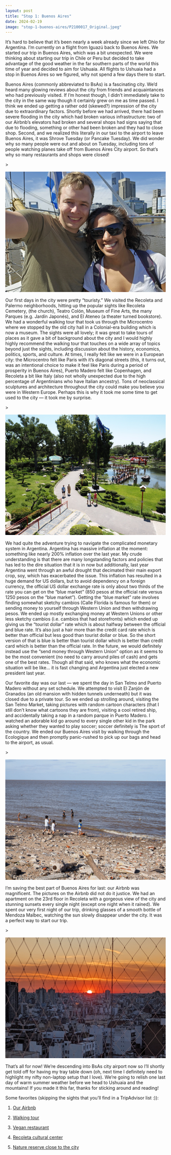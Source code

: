 ```yaml
---
layout: post
title: "Stop 1: Buenos Aires"
date: 2024-02-19
image: "stop-1-buenos-aires/P2100017_Original.jpeg"
---
```


It’s hard to believe that it’s been nearly a week already since we left Ohio for Argentina. I’m currently on a flight from Iguazú back to Buenos Aires. We started our trip in Buenos Aires, which was a bit unexpected. We were thinking about starting our trip in Chile or Peru but decided to take advantage of the good weather in the far southern parts of the world this time of year and decided to aim for Ushuaia. All flights to Ushuaia had a stop in Buenos Aires so we figured, why not spend a few days there to start.

Buenos Aires (commonly abbreviated to BsAs) is a fascinating city. We’d heard many glowing reviews about the city from friends and acquaintances who had previously visited. If I’m honest though, I didn’t immediately take to the city in the same way though it certainly grew on me as time passed. I think we ended up getting a rather odd (skewed?) impression of the city due to extraordinary factors. Shortly before we had arrived, there had been severe flooding in the city which had broken various infrastructure: two of our Airbnb’s elevators had broken and several shops had signs saying that due to flooding, something or other had been broken and they had to close shop. Second, and we realized this literally in our taxi to the airport to leave Buenos Aires, it was Shrove Tuesday (or Pancake Tuesday). We did wonder why so many people were out and about on Tuesday, including tons of people watching planes take off from Buenos Aires City airport. So that’s why so many restaurants and shops were closed!

\>

![](assets/img/stop-1-buenos-aires/20240213_152439_Original.jpg)

Our first days in the city were pretty “touristy.” We visited the Recoleta and Palermo neighborhoods, hitting up the popular sights like Recoleta Cemetery, (the church), Teatro Colón, Museum of Fine Arts, the many Parques (e.g. Jardín Japonés), and El Ateneo (a theater turned bookstore). We had a wonderful walking tour that took us through the Microcentro where we stopped by the old city hall in a Colonial-era building which is now a museum. The sights were all lovely; it was great to take tours of places as it gave a bit of background about the city and I would highly highly recommend the walking tour that touches on a wide array of topics beyond just the sights, including discussion about the history, economics, politics, sports, and culture. At times, I really felt like we were in a European city: the Microcentro felt like Paris with it’s diagonal streets (this, it turns out, was an intentional choice to make it feel like Paris during a period of prosperity in Buenos Aires), Puerto Madero felt like Copenhagen, and Recoleta a bit like Italy (also not wholly unexpected due to the high percentage of Argentinians who have Italian ancestry). Tons of neoclassical sculptures and architecture throughout the city could make you believe you were in Western Europe. Perhaps this is why it took me some time to get used to the city — it took me by surprise.

\>

![](assets/img/stop-1-buenos-aires/P2110016_Original.jpg)

We had quite the adventure trying to navigate the complicated monetary system in Argentina. Argentina has massive inflation at the moment: something like nearly 200% inflation over the last year. My crude understanding is that there are many longstanding factors and policies that has led to the dire situation that it is in now but additionally, last year Argentina went through an awful drought that decimated their main export crop, soy, which has exacerbated the issue. This inflation has resulted in a huge demand for US dollars, but to avoid dependency on a foreign currency, the official US dollar exchange rate is only about two thirds of the rate you can get on the “blue market” (850 pesos at the official rate versus 1250 pesos on the “blue market”). Getting the “blue market” rate involves finding somewhat sketchy cambios (Calle Florida is famous for them) or sending money to yourself through Western Union and then withdrawing pesos. We ended up mostly exchanging money at Western Unions or other less sketchy cambios (i.e. cambios that had storefronts) which ended up giving us the “tourist dollar” rate which is about halfway between the official and blue rate. It’s also just a hair more than the credit card rate which is better than official but less good than tourist dollar or blue. So the short version of that is blue is better than tourist dollar which is better than credit card which is better than the official rate. In the future, we would definitely instead use the “send money through Western Union” option as it seems to be the most convenient (no need to carry around piles of cash) and gets one of the best rates. Though all that said, who knows what the economic situation will be like… it is fast changing and Argentina just elected a new president last year.

Our favorite day was our last — we spent the day in San Telmo and Puerto Madero without any set schedule. We attempted to visit El Zanjón de Granados (an old mansion with hidden tunnels underneath) but it was closed due to a private tour. So we ended up strolling around, visiting the San Telmo Market, taking pictures with random cartoon characters (that I still don’t know what cartoons they are from), visiting a cool retired ship, and accidentally taking a nap in a random parque in Puerto Madero. I watched an adorable kid go around to every single other kid in the park asking whether they wanted to play soccer; soccer definitely is The sport of the country. We ended our Buenos Aires visit by walking through the Ecologique and then promptly panic-rushed to pick up our bags and head to the airport, as usual.

\>

![](assets/img/stop-1-buenos-aires/P2130077_Original.jpg)

I’m saving the best part of Buenos Aires for last: our Airbnb was magnificent. The pictures on the Airbnb did not do it justice. We had an apartment on the 23rd floor in Recoleta with a gorgeous view of the city and stunning sunsets every single night (except one night when it rained). We spent our very first night of our trip, drinking glasses of a smooth bottle of Mendoza Malbec, watching the sun slowly disappear under the city. It was a perfect way to start our trip.

\>

![](assets/img/stop-1-buenos-aires/PXL_20240211_225009154_Original.jpg)

That’s all for now! We’re descending into BsAs city airport now so I’ll shortly get told off for having my tray table down (oh, next time I definitely need to highlight my nifty non-laptop setup that I love). We’re going to relish one last day of warm summer weather before we head to Ushuaia and the mountains! If you made it this far, thanks for sticking around and reading!

Some favorites (skipping the sights that you’ll find in a TripAdvisor list :)):

1. [Our Airbnb](https://air.tl/29FRcqYB)
    
2. [Walking tour](https://maps.app.goo.gl/9M3mJe71GFtPbg3K9?g_st=ic)
    
3. [Vegan restaurant](https://maps.app.goo.gl/36foAdKLpkxgHzAh9?g_st=ic)
    
4. [Recoleta cultural center](https://maps.app.goo.gl/i6KAkCWkq9aq7PaV7?g_st=ic)
    
5. [Nature reserve close to the city](https://maps.app.goo.gl/KDcaNBRMcWe33EiM8?g_st=ic)
